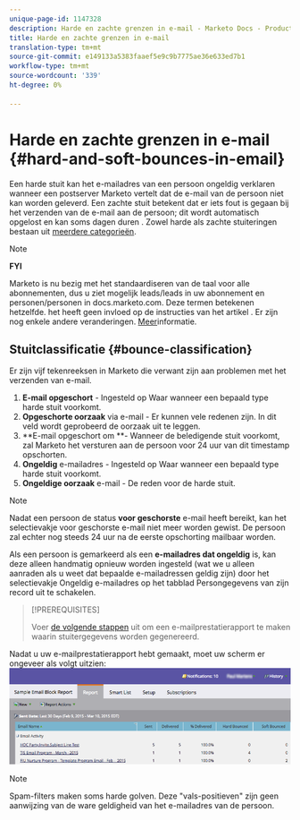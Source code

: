 ```yaml
---
unique-page-id: 1147328
description: Harde en zachte grenzen in e-mail - Marketo Docs - Productdocumentatie
title: Harde en zachte grenzen in e-mail
translation-type: tm+mt
source-git-commit: e149133a5383faaef5e9c9b7775ae36e633ed7b1
workflow-type: tm+mt
source-wordcount: '339'
ht-degree: 0%

---
```



# Harde en zachte grenzen in e-mail {#hard-and-soft-bounces-in-email}

Een harde stuit kan het e-mailadres van een persoon ongeldig verklaren wanneer een postserver Marketo vertelt dat de e-mail van de persoon niet kan worden geleverd. Een zachte stuit betekent dat er iets fout is gegaan bij het verzenden van de e-mail aan de persoon; dit wordt automatisch opgelost en kan soms dagen duren . Zowel harde als zachte stuiteringen bestaan uit [meerdere categorieën](http://nation.marketo.com/t5/Knowledgebase/Maintaining-a-Directory-of-Leads-Bouncing-Emails/ta-p/300838).

>[!NOTE]
>
>**FYI**
>
>Marketo is nu bezig met het standaardiseren van de taal voor alle abonnementen, dus u ziet mogelijk leads/leads in uw abonnement en personen/personen in docs.marketo.com. Deze termen betekenen hetzelfde. het heeft geen invloed op de instructies van het artikel . Er zijn nog enkele andere veranderingen. [Meer](http://docs.marketo.com/display/DOCS/Updates+to+Marketo+Terminology)informatie.

## Stuitclassificatie {#bounce-classification}

Er zijn vijf tekenreeksen in Marketo die verwant zijn aan problemen met het verzenden van e-mail.

1. **E-mail opgeschort** - Ingesteld op Waar wanneer een bepaald type harde stuit voorkomt.
1. **Opgeschorte oorzaak** via e-mail - Er kunnen vele redenen zijn. In dit veld wordt geprobeerd de oorzaak uit te leggen.
1. **E-mail opgeschort om **- Wanneer de beledigende stuit voorkomt, zal Marketo het versturen aan de persoon voor 24 uur van dit timestamp opschorten.
1. **Ongeldig** e-mailadres - Ingesteld op Waar wanneer een bepaald type harde stuit voorkomt.
1. **Ongeldige oorzaak** e-mail - De reden voor de harde stuit.

>[!NOTE]
>
>Nadat een persoon de status **voor geschorste** e-mail heeft bereikt, kan het selectievakje voor geschorste e-mail niet meer worden gewist. De persoon zal echter nog steeds 24 uur na de eerste opschorting mailbaar worden.
>
>Als een persoon is gemarkeerd als een **e-mailadres dat ongeldig** is, kan deze alleen handmatig opnieuw worden ingesteld (wat we u alleen aanraden als u weet dat bepaalde e-mailadressen geldig zijn) door het selectievakje Ongeldig e-mailadres op het tabblad Persongegevens van zijn record uit te schakelen.

>[!PREREQUISITES]
>
>Voer [de volgende stappen](../../../product-docs/email-marketing/email-programs/email-program-data/email-performance-report.md) uit om een e-mailprestatierapport te maken waarin stuitergegevens worden gegenereerd.

Nadat u uw e-mailprestatierapport hebt gemaakt, moet uw scherm er ongeveer als volgt uitzien: ![](assets/soft-hard-bounce.png)

>[!NOTE]
>
>Spam-filters maken soms harde golven. Deze &quot;vals-positieven&quot; zijn geen aanwijzing van de ware geldigheid van het e-mailadres van de persoon.

